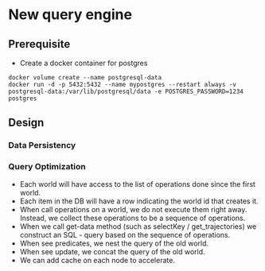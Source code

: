 # New query engine

## Prerequisite
- Create a docker container for postgres

```
docker volume create --name postgresql-data
docker run -d -p 5432:5432 --name mypostgres --restart always -v postgresql-data:/var/lib/postgresql/data -e POSTGRES_PASSWORD=1234 postgres
```

## Design

### Data Persistency
### Query Optimization

- Each world will have access to the list of operations done since the first world.
- Each item in the DB will have a row indicating the world id that creates it.
- When call operations on a world, we do not execute them right away. Instead, we collect these operations to be a sequence of operations.
- When we call get-data method (such as selectKey / get_trajectories) we construct an SQL - query based on the sequence of operations.
- When see predicates, we nest the query of the old world. 
- When see update, we concat the query of the old world.
- We can add cache on each node to accelerate.


